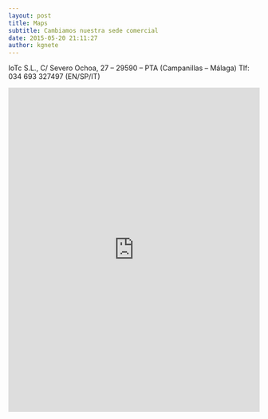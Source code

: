 ```yaml
---
layout: post
title: Maps
subtitle: Cambiamos nuestra sede comercial
date: 2015-05-20 21:11:27
author: kgnete
---
```







IoTc S.L., C/ Severo Ochoa, 27 – 29590 – PTA (Campanillas – Málaga) Tlf: 034 693 327497 (EN/SP/IT)
<iframe src="https://www.google.com/maps/embed?pb=!1m14!1m8!1m3!1d3900774.884883363!2d-5.349251061656975!3d36.595826049910556!3m2!1i1024!2i768!4f13.1!3m3!1m2!1s0xd72f02c9b573bed%3A0x692df308cfa713e8!2sCalle+Severo+Ochoa%2C+27%2C+29590+M%C3%A1laga%2C+Spain!5e0!3m2!1sen!2ses!4v1477052042611" width="100%" height="650" frameborder="0" style="border:0" allowfullscreen></iframe>
